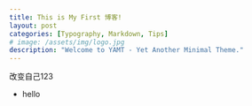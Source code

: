 ```yaml
---
title: This is My First 博客!
layout: post
categories: [Typography, Markdown, Tips]
# image: /assets/img/logo.jpg
description: "Welcome to YAMT - Yet Another Minimal Theme."
---
```


改变自己123

* hello

